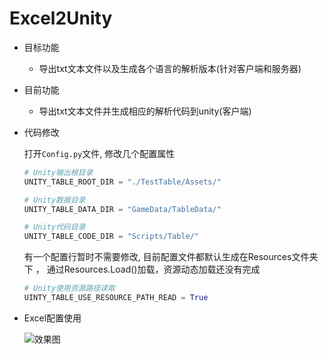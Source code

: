 # Excel2Unity
* 目标功能

    * 导出txt文本文件以及生成各个语言的解析版本(针对客户端和服务器)
    
* 目前功能 
    * 导出txt文本文件并生成相应的解析代码到unity(客户端)
    
* 代码修改

    打开`Config.py`文件, 修改几个配置属性
    
    ```python
    # Unity输出根目录
    UNITY_TABLE_ROOT_DIR = "./TestTable/Assets/"
    
    # Unity数据目录
    UNITY_TABLE_DATA_DIR = "GameData/TableData/"
    
    # Unity代码目录
    UNITY_TABLE_CODE_DIR = "Scripts/Table/"   
    ```
    
    有一个配置行暂时不需要修改, 目前配置文件都默认生成在Resources文件夹下
    ， 通过Resources.Load()加载，资源动态加载还没有完成
    ```python
    # Unity使用资源路径读取
    UINTY_TABLE_USE_RESOURCE_PATH_READ = True
    ```
    
*   Excel配置使用
    
    ![效果图](https://github.com/xieliujian/UnityDemo/blob/master/Snapshot/UIModelShow/MainCam.png)
    
    
    